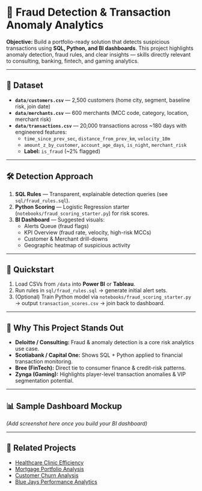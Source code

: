 # 🚨 Fraud Detection & Transaction Anomaly Analytics  

**Objective:** Build a portfolio-ready solution that detects suspicious transactions using **SQL, Python, and BI dashboards**. This project highlights anomaly detection, fraud rules, and clear insights — skills directly relevant to consulting, banking, fintech, and gaming analytics.  

---

## 📂 Dataset
- **`data/customers.csv`** — 2,500 customers (home city, segment, baseline risk, join date)  
- **`data/merchants.csv`** — 600 merchants (MCC code, category, location, merchant risk)  
- **`data/transactions.csv`** — 20,000 transactions across ~180 days with engineered features:  
  - `time_since_prev_sec`, `distance_from_prev_km`, `velocity_10m`  
  - `amount_z_by_customer`, `account_age_days`, `is_night`, `merchant_risk`  
  - **Label:** `is_fraud` (~2% flagged)  

---

## 🛠️ Detection Approach
1. **SQL Rules** — Transparent, explainable detection queries (see `sql/fraud_rules.sql`).  
2. **Python Scoring** — Logistic Regression starter (`notebooks/fraud_scoring_starter.py`) for risk scores.  
3. **BI Dashboard** — Suggested visuals:  
   - Alerts Queue (fraud flags)  
   - KPI Overview (fraud rate, velocity, high-risk MCCs)  
   - Customer & Merchant drill-downs  
   - Geographic heatmap of suspicious activity  

---

## 🚀 Quickstart
1. Load CSVs from `/data` into **Power BI** or **Tableau**.  
2. Run rules in `sql/fraud_rules.sql` → generate initial alert sets.  
3. (Optional) Train Python model via `notebooks/fraud_scoring_starter.py` → output `transaction_scores.csv` → join back to dashboard.  

---

## 🎯 Why This Project Stands Out
- **Deloitte / Consulting:** Fraud & anomaly detection is a core risk analytics use case.  
- **Scotiabank / Capital One:** Shows SQL + Python applied to financial transaction monitoring.  
- **Bree (FinTech):** Direct tie to consumer finance & credit-risk patterns.  
- **Zynga (Gaming):** Highlights player-level transaction anomalies & VIP segmentation potential.  

---

## 📊 Sample Dashboard Mockup
*(Add screenshot here once you build your BI dashboard)*  

---

## 🔗 Related Projects
- [Healthcare Clinic Efficiency](../healthcare-clinic-efficiency)  
- [Mortgage Portfolio Analysis](../mortgage-client-portfolio)  
- [Customer Churn Analysis](../customer-churn-analysis)  
- [Blue Jays Performance Analytics](../bluejays-performance-analytics)  
